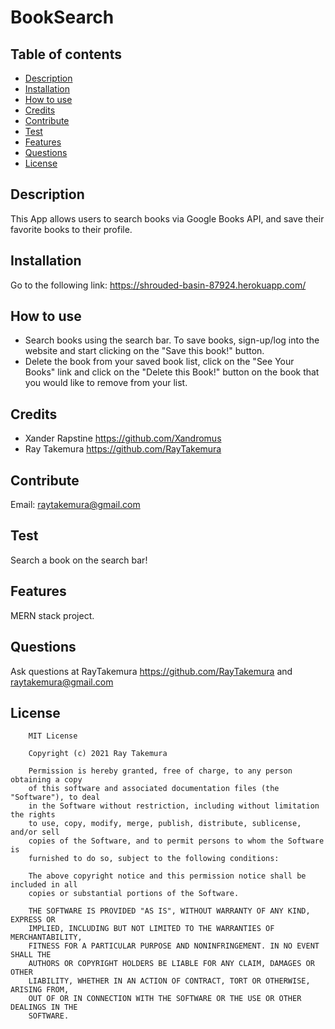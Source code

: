 
  # BookSearch
  
  ## Table of contents
  * [Description](#description)
  * [Installation](#installation)
  * [How to use](#How-to-use)
  * [Credits](#credits)
  * [Contribute](#contribute)
  * [Test](#test)
  * [Features](#features)
  * [Questions](#questions)
  * [License](#license)
    
  ## Description
  This App allows users to search books via Google Books API, and save their favorite books to their profile.

  ## Installation
  Go to the following link: https://shrouded-basin-87924.herokuapp.com/

  ## How to use
  * Search books using the search bar. To save books, sign-up/log into the website and start clicking on the "Save this book!" button. 
  * Delete the book from your saved book list, click on the "See Your Books" link and click on the "Delete this Book!" button on the book that you would like to remove from your list.

  ## Credits
  - Xander Rapstine https://github.com/Xandromus 
  - Ray Takemura https://github.com/RayTakemura

  ## Contribute
  Email: raytakemura@gmail.com

  ## Test
  Search a book on the search bar!

  ## Features
  MERN stack project.

  ## Questions
  Ask questions at RayTakemura https://github.com/RayTakemura and raytakemura@gmail.com
  
  ## License
  
        MIT License

        Copyright (c) 2021 Ray Takemura
        
        Permission is hereby granted, free of charge, to any person obtaining a copy
        of this software and associated documentation files (the "Software"), to deal
        in the Software without restriction, including without limitation the rights
        to use, copy, modify, merge, publish, distribute, sublicense, and/or sell
        copies of the Software, and to permit persons to whom the Software is
        furnished to do so, subject to the following conditions:
        
        The above copyright notice and this permission notice shall be included in all
        copies or substantial portions of the Software.
        
        THE SOFTWARE IS PROVIDED "AS IS", WITHOUT WARRANTY OF ANY KIND, EXPRESS OR
        IMPLIED, INCLUDING BUT NOT LIMITED TO THE WARRANTIES OF MERCHANTABILITY,
        FITNESS FOR A PARTICULAR PURPOSE AND NONINFRINGEMENT. IN NO EVENT SHALL THE
        AUTHORS OR COPYRIGHT HOLDERS BE LIABLE FOR ANY CLAIM, DAMAGES OR OTHER
        LIABILITY, WHETHER IN AN ACTION OF CONTRACT, TORT OR OTHERWISE, ARISING FROM,
        OUT OF OR IN CONNECTION WITH THE SOFTWARE OR THE USE OR OTHER DEALINGS IN THE
        SOFTWARE.
        
  
  
